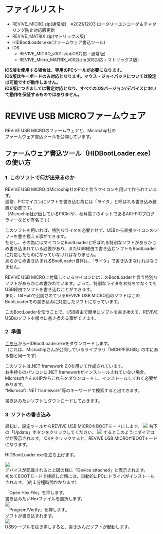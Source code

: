 # ファイルリスト

 - REVIVE_MICRO.zip(通常版)　※2021/12/03 ロータリーエンコーダ＆チャタリング防止対応版更新
 - REVIVE_MATRIX.zip(マトリックス版)
 - HIDBootLoader.exe(ファームウェア書込ツール)
 - iOS
   - REVIVE_MICRO_v001i.zip(iOS対応・通常版)
   - REVIVE_Micro_MATRIX_v002i.zip(iOS対応・マトリックス版)
   
**iOS版を使用する場合は、専用のPCツールが必要になります。**  
**iOS版はキーボードのみ対応となります。マウス・ジョイパッドについては設定は可能ですが動作しません。**  
**iOS版につきましては暫定対応となり、すべてのiOSバージョン/デバイスにおいて動作を保証するものではありません。**
   
# REVIVE USB MICROファームウェア

REVIVE USB MICROのファームウェアと、Microchip社の  
ファームウェア書込ツールを公開しています。 

## ファームウェア書込ツール（HIDBootLoader.exe）の使い方

### 1. このソフトで何が出来るのか

REVIVE USB MICROはMicrochip社のPICと言うマイコンを用いて作られています。  
通常、PICマイコンにソフトを書き込む為には「ライタ」と呼ばれる書き込み装置が必要です。  
（Microchip社が出しているPICkitや、秋月電子のキットであるAKI-PICプログラマーなどが有名です）  

このソフトを用いれば、特別なライタを必要とせず、USBから直接マイコンのソフトを書き換える事ができます。  
ただし、その為にはマイコンにBootLoaderと呼ばれる特別なソフトがあらかじめ書き込まれている必要があり、またUSB経由で書き込むソフトもBootLoaderに対応したものになっていなければなりません。  
あらかじめ書き込まれるBootLoader自体は、「ライタ」で書き込まなければなりません。  

REVIVE USB MICROに付属しているマイコンにはこのBootLoaderと言う特別なソフトがあらかじめ書かれています。よって、特別なライタをお持ちでなくてもUSB経由でソフトを書き込むことができます。  
また、GitHubで公開されているREVIVE USB MICRO用のソフトはこのBootLoaderでの書き込みに対応したソフトになっています。  

このBootLoaderを使うことで、USB経由で簡単にソフトを書き換えて、REVIVE USBのソフトを様々に書き換える事ができます。  

### 2. 準備

[こちら](https://github.com/bit-trade-one/REVIVE-USB-MICRO/raw/master/Writing-Tool/HIDBootLoader.exe)からHIDBootLoader.exeをダウンロードします。  
（これは、Microchipさんが公開しているライブラリ「MCHPFSUSB」の中にある物と同一です）  

このソフトは.NET framework 2.0を用いて作成されています。  
お手持ちのパソコンに.NET frameworkがインストールされていない場合、MicrosoftさんのHPからこれらをダウンロードし、インストールしておく必要があります。  
“Microsoft .NET framework”等のキーワードで検索すると出てきます。  

書き込みたいソフトもダウンロードしておきます。  

### 3. ソフトの書き込み

最初に、設定ツールからREVIVE USB MICROをBOOTモードにします。
![](http://bit-trade-one.co.jp/wp/wp-content/uploads/2019/06/01soft.jpg)
右下の「Update」ボタンをクリックしてください。
![](http://bit-trade-one.co.jp/wp/wp-content/uploads/2019/06/02update.jpg)
するとこのようにダイアログが表示されます。
OKをクリックすると、REVIVE USB MICROがBOOTモードになります。

HIDBootLoader.exeを立ち上げます。  

![](http://bit-trade-one.co.jp/wp/wp-content/uploads/2019/06/03HIDTool.png)  
デバイスが認識されると上図の様に「Device attached」と表示されます。  
初めてBOOTモードで接続した時には、自動的にPCにドライバがインストールされます。（約１分程時間かかります）  

「Open Hex File」を押します。  
書き込みたいHexファイルを選択します。  
![](http://bit-trade-one.co.jp/wp/wp-content/uploads/2019/06/04choose.png)  
「Program/Verify」を押します。  
ソフトが書き込まれます。  
![](http://bit-trade-one.co.jp/wp/wp-content/uploads/2019/06/05Program.png)  
USBケーブルを抜き差しすると、書き込んだソフトが起動します。  

